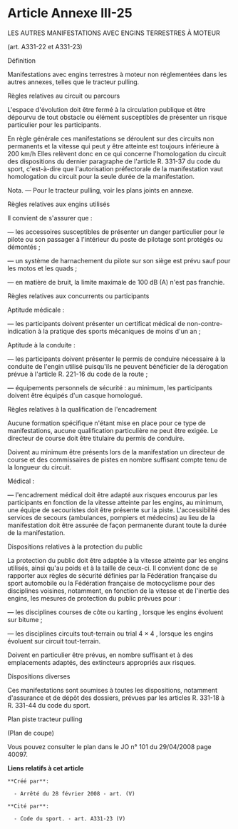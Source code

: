 # Article Annexe III-25

LES AUTRES MANIFESTATIONS AVEC ENGINS TERRESTRES À MOTEUR

(art. A331-22 et A331-23)

Définition

Manifestations avec engins terrestres à moteur non réglementées dans les autres annexes, telles que le tracteur pulling.

Règles relatives au circuit ou parcours

L'espace d'évolution doit être fermé à la circulation publique et être dépourvu de tout obstacle ou élément susceptibles de
présenter un risque particulier pour les participants.

En règle générale ces manifestations se déroulent sur des circuits non permanents et la vitesse qui peut y être atteinte est
toujours inférieure à 200 km/h Elles relèvent donc en ce qui concerne l'homologation du circuit des dispositions du dernier
paragraphe de l'article R. 331-37 du code du sport, c'est-à-dire que l'autorisation préfectorale de la manifestation vaut
homologation du circuit pour la seule durée de la manifestation.

Nota. ― Pour le tracteur pulling, voir les plans joints en annexe.

Règles relatives aux engins utilisés

Il convient de s'assurer que :

― les accessoires susceptibles de présenter un danger particulier pour le pilote ou son passager à l'intérieur du poste de
pilotage sont protégés ou démontés ;

― un système de harnachement du pilote sur son siège est prévu sauf pour les motos et les quads ;

― en matière de bruit, la limite maximale de 100 dB (A) n'est pas franchie.

Règles relatives aux concurrents ou participants

Aptitude médicale :

― les participants doivent présenter un certificat médical de non-contre-indication à la pratique des sports mécaniques de
moins d'un an ;

Aptitude à la conduite :

― les participants doivent présenter le permis de conduire nécessaire à la conduite de l'engin utilisé puisqu'ils ne peuvent
bénéficier de la dérogation prévue à l'article R. 221-16 du code de la route ;

― équipements personnels de sécurité : au minimum, les participants doivent être équipés d'un casque homologué.

Règles relatives à la qualification de l'encadrement

Aucune formation spécifique n'étant mise en place pour ce type de manifestations, aucune qualification particulière ne peut
être exigée. Le directeur de course doit être titulaire du permis de conduire.

Doivent au minimum être présents lors de la manifestation un directeur de course et des commissaires de pistes en nombre
suffisant compte tenu de la longueur du circuit.

Médical :

― l'encadrement médical doit être adapté aux risques encourus par les participants en fonction de la vitesse atteinte par les
engins, au minimum, une équipe de secouristes doit être présente sur la piste. L'accessibilité des services de secours
(ambulances, pompiers et médecins) au lieu de la manifestation doit être assurée de façon permanente durant toute la durée de
la manifestation.

Dispositions relatives à la protection du public

La protection du public doit être adaptée à la vitesse atteinte par les engins utilisés, ainsi qu'au poids et à la taille de
ceux-ci. Il convient donc de se rapporter aux règles de sécurité définies par la Fédération française du sport automobile ou
la Fédération française de motocyclisme pour des disciplines voisines, notamment, en fonction de la vitesse et de l'inertie
des engins, les mesures de protection du public prévues pour :

― les disciplines courses de côte ou karting , lorsque les engins évoluent sur bitume ;

― les disciplines circuits tout-terrain ou trial 4 × 4 , lorsque les engins évoluent sur circuit tout-terrain.

Doivent en particulier être prévus, en nombre suffisant et à des emplacements adaptés, des extincteurs appropriés aux
risques.

Dispositions diverses

Ces manifestations sont soumises à toutes les dispositions, notamment d'assurance et de dépôt des dossiers, prévues par les
articles R. 331-18 à R. 331-44 du code du sport.

Plan piste tracteur pulling

(Plan de coupe)

Vous pouvez consulter le plan dans le JO n° 101 du 29/04/2008 page 40097.

**Liens relatifs à cet article**

	**Créé par**:

	  - Arrêté du 28 février 2008 - art. (V)

	**Cité par**:

	  - Code du sport. - art. A331-23 (V)
